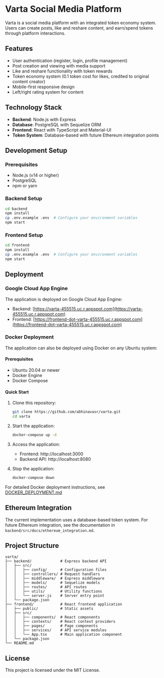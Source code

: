 # Varta Social Media Platform

Varta is a social media platform with an integrated token economy system. Users can create posts, like and reshare content, and earn/spend tokens through platform interactions.

## Features

- User authentication (register, login, profile management)
- Post creation and viewing with media support
- Like and reshare functionality with token rewards
- Token economy system (0.1 token cost for likes, credited to original content creator)
- Mobile-first responsive design
- Left/right rating system for content

## Technology Stack

- **Backend**: Node.js with Express
- **Database**: PostgreSQL with Sequelize ORM
- **Frontend**: React with TypeScript and Material-UI
- **Token System**: Database-based with future Ethereum integration points

## Development Setup

### Prerequisites

- Node.js (v14 or higher)
- PostgreSQL
- npm or yarn

### Backend Setup

```bash
cd backend
npm install
cp .env.example .env  # Configure your environment variables
npm start
```

### Frontend Setup

```bash
cd frontend
npm install
cp .env.example .env  # Configure your environment variables
npm start
```

## Deployment

### Google Cloud App Engine

The application is deployed on Google Cloud App Engine:

- Backend: [https://varta-455515.uc.r.appspot.com](https://varta-455515.uc.r.appspot.com)
- Frontend: [https://frontend-dot-varta-455515.uc.r.appspot.com](https://frontend-dot-varta-455515.uc.r.appspot.com)

### Docker Deployment

The application can also be deployed using Docker on any Ubuntu system:

#### Prerequisites

- Ubuntu 20.04 or newer
- Docker Engine
- Docker Compose

#### Quick Start

1. Clone this repository:
   ```bash
   git clone https://github.com/abhinavasr/varta.git
   cd varta
   ```

2. Start the application:
   ```bash
   docker-compose up -d
   ```

3. Access the application:
   - Frontend: http://localhost:3000
   - Backend API: http://localhost:8080

4. Stop the application:
   ```bash
   docker-compose down
   ```

For detailed Docker deployment instructions, see [DOCKER_DEPLOYMENT.md](DOCKER_DEPLOYMENT.md)

## Ethereum Integration

The current implementation uses a database-based token system. For future Ethereum integration, see the documentation in `backend/src/docs/ethereum_integration.md`.

## Project Structure

```
varta/
├── backend/             # Express backend API
│   ├── src/
│   │   ├── config/      # Configuration files
│   │   ├── controllers/ # Request handlers
│   │   ├── middleware/  # Express middleware
│   │   ├── models/      # Sequelize models
│   │   ├── routes/      # API routes
│   │   ├── utils/       # Utility functions
│   │   └── server.js    # Server entry point
│   └── package.json
├── frontend/            # React frontend application
│   ├── public/          # Static assets
│   ├── src/
│   │   ├── components/  # React components
│   │   ├── contexts/    # React context providers
│   │   ├── pages/       # Page components
│   │   ├── services/    # API service modules
│   │   └── App.tsx      # Main application component
│   └── package.json
└── README.md
```

## License

This project is licensed under the MIT License.
